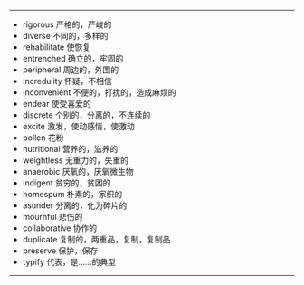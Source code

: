 ---
- rigorous  严格的，严峻的
- diverse  不同的，多样的
- rehabilitate  使恢复
- entrenched  确立的，牢固的
- peripheral  周边的，外围的
- incredulity  怀疑，不相信
- inconvenient  不便的，打扰的，造成麻烦的
- endear  使受喜爱的
- discrete  个别的，分离的，不连续的
- excite  激发，使动感情，使激动
- pollen  花粉
- nutritional  营养的，滋养的
- weightless  无重力的，失重的
- anaerobic  厌氧的，厌氧微生物
- indigent  贫穷的，贫困的
- homespum  朴素的，家织的
- asunder  分离的，化为碎片的
- mournful   悲伤的
- collaborative  协作的
- duplicate  复制的，两重品，复制，复制品
- preserve  保护，保存
- typify  代表，是……的典型
---